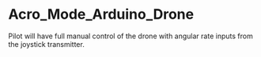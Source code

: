 # Acro_Mode_Arduino_Drone
 Pilot will have full manual control of the drone with angular rate inputs from the joystick transmitter.
